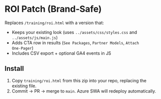 # ROI Patch (Brand‑Safe)
Replaces `/training/roi.html` with a version that:
- Keeps your existing look (uses `../assets/css/styles.css` and `../assets/js/main.js`)
- Adds CTA row in results (`See Packages`, `Partner Models`, `Attach One‑Pager`)
- Includes CSV export + optional GA4 events in JS

## Install
1. Copy `training/roi.html` from this zip into your repo, replacing the existing file.
2. Commit → PR → merge to `main`. Azure SWA will redeploy automatically.
